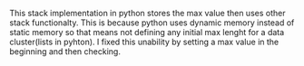 This stack implementation in python stores the max value then uses other stack functionalty.
This is because python uses dynamic memory instead of static memory so that means not 
defining any initial max lenght for a data cluster(lists in pyhton). I fixed this unability 
by setting a max value in the beginning and then checking.
